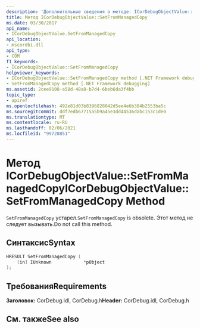 ```yaml
---
description: 'Дополнительные сведения о методе: ICorDebugObjectValue:: Сетфромманажедкопи'
title: Метод ICorDebugObjectValue::SetFromManagedCopy
ms.date: 03/30/2017
api_name:
- ICorDebugObjectValue.SetFromManagedCopy
api_location:
- mscordbi.dll
api_type:
- COM
f1_keywords:
- ICorDebugObjectValue::SetFromManagedCopy
helpviewer_keywords:
- ICorDebugObjectValue::SetFromManagedCopy method [.NET Framework debugging]
- SetFromManagedCopy method [.NET Framework debugging]
ms.assetid: 2cee9108-a58d-48a8-b7d4-6beb6da3f4bb
topic_type:
- apiref
ms.openlocfilehash: 492e81d03b8396828042d5ee4e6b384b2553ba5c
ms.sourcegitcommit: ddf7edb67715a5b9a45e3dd44536dabc153c1de0
ms.translationtype: MT
ms.contentlocale: ru-RU
ms.lasthandoff: 02/06/2021
ms.locfileid: "99728851"
---
```

# <a name="icordebugobjectvaluesetfrommanagedcopy-method"></a><span data-ttu-id="332f0-103">Метод ICorDebugObjectValue::SetFromManagedCopy</span><span class="sxs-lookup"><span data-stu-id="332f0-103">ICorDebugObjectValue::SetFromManagedCopy Method</span></span>

<span data-ttu-id="332f0-104">`SetFromManagedCopy` устарел.</span><span class="sxs-lookup"><span data-stu-id="332f0-104">`SetFromManagedCopy` is obsolete.</span></span> <span data-ttu-id="332f0-105">Этот метод не следует вызывать.</span><span class="sxs-lookup"><span data-stu-id="332f0-105">Do not call this method.</span></span>  
  
## <a name="syntax"></a><span data-ttu-id="332f0-106">Синтаксис</span><span class="sxs-lookup"><span data-stu-id="332f0-106">Syntax</span></span>  
  
```cpp  
HRESULT SetFromManagedCopy (  
    [in] IUnknown            *pObject  
);  
```  
  
## <a name="requirements"></a><span data-ttu-id="332f0-107">Требования</span><span class="sxs-lookup"><span data-stu-id="332f0-107">Requirements</span></span>  

 <span data-ttu-id="332f0-108">**Заголовок:** CorDebug.idl, CorDebug.h</span><span class="sxs-lookup"><span data-stu-id="332f0-108">**Header:** CorDebug.idl, CorDebug.h</span></span>  
  
## <a name="see-also"></a><span data-ttu-id="332f0-109">См. также</span><span class="sxs-lookup"><span data-stu-id="332f0-109">See also</span></span>
